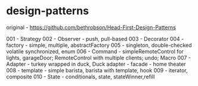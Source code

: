 # design-patterns


original - https://github.com/bethrobson/Head-First-Design-Patterns

001 - Strategy
002 - Observer - push, pull-based
003 - Decorator
004 - factory - simple, multiple, abstractFactory
005 - singleton, double-checked volatile synchronized, enum
006 - Command - simpleRemoteControl for lights, garageDoor; RemoteControl with multiple clients; undo; Macro
007 - Adapter - turkey wrapped in duck, Duck adapter
    - facade - home theater
008 - template - simple barista, barista with template, hook
009 - iterator, composite
010 - State - conditionals, state, stateWinner,refill